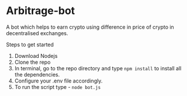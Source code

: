 # Arbitrage-bot
A bot which helps to earn crypto using difference in price of crypto in decentralised exchanges.


Steps to get started
1. Download Nodejs 
2. Clone the repo
3. In terminal, go to the repo directory and type `npm install` to install all the dependencies.
4. Configure your .env file accordingly.
5. To run the script type - `node bot.js`
